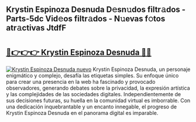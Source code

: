 ## Krystin Espinoza Desnuda D𝚎sn𝚞dos filtr𝚊dos - Parts-5dc Vid𝚎os filtr𝚊dos - N𝚞evas f𝚘tos atr𝚊ctivas JtdfF

# <h2><a href="http://mb2ueg.tromn.icu/?c=Krystin+Espinoza+Desnuda">🔗👉👉👉 Krystin Espinoza Desnuda 🔗🔗</a></h2>

[![Krystin Espinoza Desnuda nuevo](https://i.imgur.com/pEAQMta.gif)](http://mb2ueg.tromn.icu/?c=Krystin+Espinoza+Desnuda)
Krystin Espinoza Desnuda, un personaje enigmático y complejo, desafía las etiquetas simples. Su enfoque único para crear una presencia en la web ha fascinado y provocado observadores, generando debates sobre la privacidad, la expresión artística y las complejidades de las sociedades digitales. Independientemente de sus decisiones futuras, su huella en la comunidad virtual es imborrable. Con una dedicación inquebrantable y un encanto innegable, el progreso de Krystin Espinoza Desnuda en el panorama digital es imparable.
